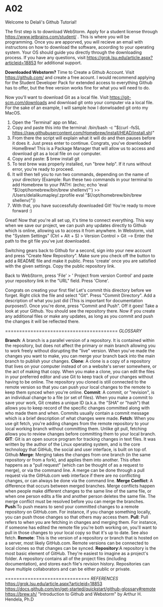 # A02

Welcome to Delali's Github Tutorial!

The first step is to download WebStorm. Apply for a student license through https://www.jetbrains.com/student/ .
This is where you will be programming. Once you are apporved, you will recieve an email with instructons on how to download the software, acoording to your operating system. 
Your OS should guide you directly through the downloading process. If you have any questions, visit https://grok.lsu.edu/article.aspx?articleid=18853 for additional support.


**Downloaded Webstorm?** 
Time to Create a Github Account. Visit https://github.com/ and create a free acount. I would recommend applying for the Student Developer Pack for extended access to everything Github has to offer, but the free version works fine for what you will need to do.


Now you'll want to download Git as a local file. Visit https://git-scm.com/downloads and download git onto your computer via a local file. 
For the sake of an example, I will sample how I donwloaded git onto my MacOS. 

1. Open the 'Terminal' app on Mac.
2. Copy and paste this into the terminal: /bin/bash -c "$(curl -fsSL https://raw.githubusercontent.com/Homebrew/install/HEAD/install.sh)"
3. From there the script will explain what it will do and then pauses before it does it. Just press enter to continue. Congrats, you've downloaded HomeBrew! This is a Package Manager that will allow us to access and download git as a local file on our computer.
4. Copy and paste: $ brew install git
5. To test brew was properly installed, run "brew help". If it runs without error, you're ready to proceed.
6. It will then tell you to run two commands, depending on the name of your directory (Example: Run these two commands in your terminal to add Homebrew to your PATH:
   (echo; echo 'eval "$(/opt/homebrew/bin/brew shellenv)"') >> /Users/delalikumapley/.zprofile
   eval "$(/opt/homebrew/bin/brew shellenv)"))
7. With that, you have successfully downloaded Git! You're ready to move forward :)

Great! Now that you're all set up, it's time to connect everything. This way when we save our project, we can push any updates directly to Github which is online, allowing us to access it from anywhere.
In Webstorm, visit the "System Settings" (Ctrl + Alt + S) > Version Control > Git --> Enter the path to the git file you've just downloaded.

Switching gears back to Github for a second, sign into your new account and press "Create New Repository". Make sure you check off the button to add a README file and make it public. Press 'create' once you are satisfied with the given settings. Copy the public repository link.

Back to WebStorm, press 'File' > ' Project from version Control' and paste your repository link in the "URL" field. Press 'Clone'.

Congrats on creating your first file! Let's commit this directory before we forget. Right click the file and select "Git". Press "Commit Directory". Add a description of what you just did  (This is important for documentation purposes!). Once you're done, press "Commit and Push". 
Off it goes! Take a look at your Github. You should see the repository there. Now if you create any additional files or make any updates, as long as you commit and push the changes it will be reflected there.


========================================
_GLOSSARY_

**Branch**: A branch is a parallel version of a repository. It is contained within the repository, but does not affect the primary or main branch allowing you to work freely without disrupting the "live" version. When you've made the changes you want to make, you can merge your branch back into the main branch to publish your changes.
**Clone**: A clone is a copy of a repository that lives on your computer instead of on a website's server somewhere, or the act of making that copy. When you make a clone, you can edit the files in your preferred editor and use Git to keep track of your changes without having to be online. The repository you cloned is still connected to the remote version so that you can push your local changes to the remote to keep them synced when you're online.
**Commit**: A commit, or "revision", is an individual change to a file (or set of files). When you make a commit to save your work, Git creates a unique ID (a.k.a. the "SHA" or "hash") that allows you to keep record of the specific changes committed along with who made them and when. Commits usually contain a commit message which is a brief description of what changes were made.
**Fetch**: When you use git fetch, you're adding changes from the remote repository to your local working branch without committing them. Unlike git pull, fetching allows you to review changes before committing them to your local branch.
**GIT**: Git is an open source program for tracking changes in text files. It was written by the author of the Linux operating system, and is the core technology that GitHub, the social and user interface, is built on top of.
Github
**Merge**: Merging takes the changes from one branch (in the same repository or from a fork), and applies them into another. This often happens as a "pull request" (which can be thought of as a request to merge), or via the command line. A merge can be done through a pull request via the GitHub.com web interface if there are no conflicting changes, or can always be done via the command line.
**Merge Conflict**: A difference that occurs between merged branches. Merge conflicts happen when people make different changes to the same line of the same file, or when one person edits a file and another person deletes the same file. The merge conflict must be resolved before you can merge the branches.
**Push**:To push means to send your committed changes to a remote repository on GitHub.com. For instance, if you change something locally, you can push those changes so that others may access them.
**Pull**: Pull refers to when you are fetching in changes and merging them. For instance, if someone has edited the remote file you're both working on, you'll want to pull in those changes to your local copy so that it's up to date. See also fetch.
**Remote**: This is the version of a repository or branch that is hosted on a server, most likely GitHub.com. Remote versions can be connected to local clones so that changes can be synced.
**Repository**:A repository is the most basic element of GitHub. They're easiest to imagine as a project's folder. A repository contains all of the project files (including documentation), and stores each file's revision history. Repositories can have multiple collaborators and can be either public or private.

==============================
_REFERENCES_
https://grok.lsu.edu/article.aspx?articleid=18853
https://docs.github.com/en/get-started/quickstart/github-glossary#remote
https://brew.sh/
"Introduction to Github and Webstorm" by Arthur H. Hendela, Ph.D
